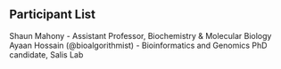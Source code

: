 ## Participant List

Shaun Mahony - Assistant Professor, Biochemistry & Molecular Biology
Ayaan Hossain (@bioalgorithmist) - Bioinformatics and Genomics PhD candidate, Salis Lab
